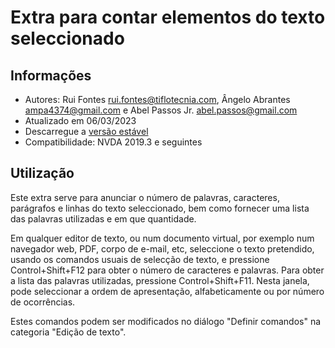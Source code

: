 # Extra para contar elementos do texto seleccionado

## Informações
* Autores: Rui Fontes <rui.fontes@tiflotecnia.com>, Ângelo Abrantes <ampa4374@gmail.com> e Abel Passos Jr. <abel.passos@gmail.com>
* Atualizado em 06/03/2023
* Descarregue a [versão estável][1]
* Compatibilidade: NVDA 2019.3 e seguintes

## Utilização
Este extra serve para anunciar o número de palavras, caracteres, parágrafos e linhas do texto seleccionado, bem como fornecer uma lista das palavras utilizadas e em que quantidade.

Em qualquer editor de texto, ou num documento virtual, por exemplo num navegador web, PDF, corpo de e-mail, etc, seleccione o texto pretendido, usando os comandos usuais de selecção de texto, e pressione Control+Shift+F12 para obter o número de caracteres e palavras.
Para obter a lista das palavras utilizadas, pressione Control+Shift+F11.
Nesta janela, pode seleccionar a ordem de apresentação, alfabeticamente ou por número de ocorrências.

Estes comandos podem ser modificados no diálogo "Definir comandos" na categoria "Edição de texto".

[1]: https://github.com/ruifontes/wordCount/releases/download/2023.03/wordCount-2023.03.nvda-addon

